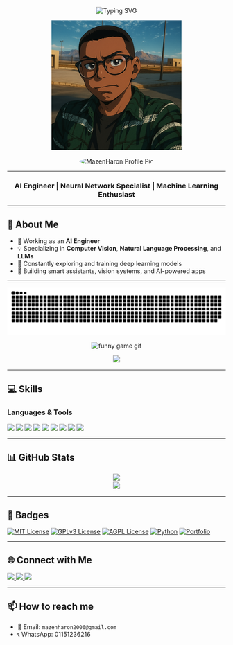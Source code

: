 <p align="center">
  <img src="https://readme-typing-svg.herokuapp.com?font=Fira+Code&size=28&pause=1000&center=true&vCenter=true&width=600&lines=Hi+there%2C+MazenHaron;" alt="Typing SVG" />
</p>

<p align="center">
  <img src="pic.png" width="300" height="300" alt="Mazen Profile Picture">
</p>

<p align="center">
  <img src="https://avatars.githubusercontent.com/u/YOUR-ID-HERE" width="200" height="200" style="border-radius: 50%" alt="MazenHaron Profile Pic">
</p>

---

<h3 align="center">AI Engineer | Neural Network Specialist | Machine Learning Enthusiast</h3>

---

## 🧠 About Me

- 🔭 Working as an **AI Engineer**
- 💡 Specializing in **Computer Vision**, **Natural Language Processing**, and **LLMs**
- 🧪 Constantly exploring and training deep learning models
- 🚀 Building smart assistants, vision systems, and AI-powered apps

---


<p align="center">
  <img src="https://raw.githubusercontent.com/Platane/snk/output/github-contribution-grid-snake.svg" alt="snake" />
</p>

<p align="center">
  <img src="https://media.giphy.com/media/xT9IgG50Fb7Mi0prBC/giphy.gif" width="250" alt="funny game gif">
</p>

<p align="center">
  <a href="https://snake-game.vercel.app" target="_blank">
    <img src="https://img.shields.io/badge/Play%20Snake%20Game-Click%20Here-29a329?style=for-the-badge&logo=github&logoColor=white">
  </a>
</p>

---

## 💻 Skills

### Languages & Tools  
<p align="left">
  <img src="https://img.shields.io/badge/Python-3776AB?style=for-the-badge&logo=python&logoColor=white"/>
  <img src="https://img.shields.io/badge/TensorFlow-FF6F00?style=for-the-badge&logo=tensorflow&logoColor=white"/>
  <img src="https://img.shields.io/badge/PyTorch-EE4C2C?style=for-the-badge&logo=pytorch&logoColor=white"/>
  <img src="https://img.shields.io/badge/ScikitLearn-F7931E?style=for-the-badge&logo=scikitlearn&logoColor=white"/>
  <img src="https://img.shields.io/badge/OpenCV-27338e?style=for-the-badge&logo=opencv&logoColor=white"/>
  <img src="https://img.shields.io/badge/Docker-2496ED?style=for-the-badge&logo=docker&logoColor=white"/>
  <img src="https://img.shields.io/badge/Git-F05032?style=for-the-badge&logo=git&logoColor=white"/>
  <img src="https://img.shields.io/badge/Jupyter-F37626?style=for-the-badge&logo=jupyter&logoColor=white"/>
  <img src="https://img.shields.io/badge/Google%20Cloud-4285F4?style=for-the-badge&logo=googlecloud&logoColor=white"/>
</p>

---

## 📊 GitHub Stats

<p align="center">
  <img src="https://github-readme-stats.vercel.app/api?username=MazenHaroun&show_icons=true&theme=tokyonight" />
  <br/>
  <img src="https://github-readme-stats.vercel.app/api/top-langs/?username=MazenHaroun&layout=compact&theme=tokyonight" />
</p>

---

## 🏅 Badges

[![MIT License](https://img.shields.io/badge/License-MIT-green.svg)](https://choosealicense.com/licenses/mit/)
[![GPLv3 License](https://img.shields.io/badge/License-GPL%20v3-yellow.svg)](https://opensource.org/licenses/)
[![AGPL License](https://img.shields.io/badge/license-AGPL-blue.svg)](http://www.gnu.org/licenses/agpl-3.0)
[![Python](https://img.shields.io/badge/Made%20with-Python-blue?style=flat&logo=python)](https://www.python.org/)
[![Portfolio](https://img.shields.io/badge/Portfolio-MazenHaron-blueviolet?style=flat-square)](https://your-portfolio-link.com)

---

## 🌐 Connect with Me

<p align="left">
  <a href="https://www.facebook.com/mazeen.haroun" target="_blank">
    <img src="https://img.shields.io/badge/Facebook-1877F2?style=for-the-badge&logo=facebook&logoColor=white" />
  </a>
  <a href="https://x.com/10mazika10" target="_blank">
    <img src="https://img.shields.io/badge/Twitter-1DA1F2?style=for-the-badge&logo=twitter&logoColor=white" />
  </a>
  <a href="https://www.instagram.com/mazenharon06/" target="_blank">
    <img src="https://img.shields.io/badge/Instagram-E4405F?style=for-the-badge&logo=instagram&logoColor=white" />
  </a>
</p>

---

## 📫 How to reach me

- 📧 Email: `mazenharon2006@gmail.com`
- 📞 WhatsApp: 01151236216
